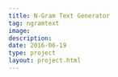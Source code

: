 ```yaml
---
title: N-Gram Text Generator
tag: ngramtext
image: 
description: 
date: 2016-06-19
type: project
layout: project.html
---
```



